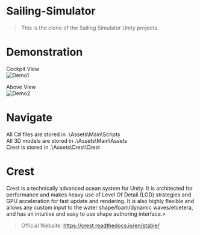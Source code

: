# Sailing-Simulator  
> This is the clone of the Sailing Simulator Unity projects.  

# Demonstration  
Cockpit View  
![Demo1](Demo/Demo_1.gif)

Above View  
![Demo2](Demo/Demo_2.gif)  

# Navigate  
All C# files are stored in .\Assets\Main\Scripts  
All 3D models are stored in .\Assets\Main\Assets  
Crest is stored in .\Assets\Crest\Crest  

# Crest  
Crest is a technically advanced ocean system for Unity. It is architected for performance and makes heavy use of Level Of Detail (LOD) strategies and GPU acceleration for fast update and rendering. It is also highly flexible and allows any custom input to the water shape/foam/dynamic waves/etcetera, and has an intuitive and easy to use shape authoring interface.>  
> Official Website: https://crest.readthedocs.io/en/stable/  
